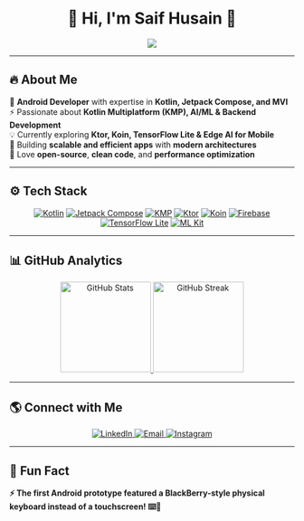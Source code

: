 <h1 align="center">🚀 Hi, I'm Saif Husain 👋</h1>

<p align="center">
  <a href="https://github.com/thesaifhusain">
    <img src="https://readme-typing-svg.herokuapp.com?font=Fira+Code&pause=1000&color=00F700&center=true&vCenter=true&width=500&lines=Android+%7C+Kotlin+%7C+KMP+%7C+AI%2FML;Building+Scalable+Apps+%7C+Jetpack+Compose+%7C+MVI;Ktor+%7C+Koin+%7C+Firebase+%7C+Cloud+Services;Passionate+About+Open-Source+%F0%9F%9A%80" />
  </a>
</p>

---

## 🔥 About Me
🚀 **Android Developer** with expertise in **Kotlin, Jetpack Compose, and MVI**  
⚡ Passionate about **Kotlin Multiplatform (KMP), AI/ML & Backend Development**  
💡 Currently exploring **Ktor, Koin, TensorFlow Lite & Edge AI for Mobile**  
🎯 Building **scalable and efficient apps** with **modern architectures**  
🔗 Love **open-source**, **clean code**, and **performance optimization**  

---

## ⚙️ Tech Stack
<p align="center">
  <a href="https://developer.android.com/kotlin"><img src="https://img.shields.io/badge/Kotlin-0095D5?style=for-the-badge&logo=kotlin&logoColor=white" alt="Kotlin" /></a>
  <a href="https://developer.android.com/jetpack/compose"><img src="https://img.shields.io/badge/Jetpack%20Compose-4285F4?style=for-the-badge&logo=android&logoColor=white" alt="Jetpack Compose" /></a>
  <a href="https://developer.android.com/kmp"><img src="https://img.shields.io/badge/Kotlin%20Multiplatform-FF4081?style=for-the-badge&logo=kotlin&logoColor=white" alt="KMP" /></a>
  <a href="https://ktor.io/"><img src="https://img.shields.io/badge/Ktor-000000?style=for-the-badge&logo=kotlin&logoColor=white" alt="Ktor" /></a>
  <a href="https://insert-koin.io/"><img src="https://img.shields.io/badge/Koin-6DB33F?style=for-the-badge&logo=kotlin&logoColor=white" alt="Koin" /></a>
  <a href="https://firebase.google.com/"><img src="https://img.shields.io/badge/Firebase-FFCA28?style=for-the-badge&logo=firebase&logoColor=black" alt="Firebase" /></a>
  <a href="https://www.tensorflow.org/lite"><img src="https://img.shields.io/badge/TensorFlow%20Lite-FF6F00?style=for-the-badge&logo=tensorflow&logoColor=white" alt="TensorFlow Lite" /></a>
  <a href="https://developer.android.com/ml-kit"><img src="https://img.shields.io/badge/ML%20Kit-4285F4?style=for-the-badge&logo=android&logoColor=white" alt="ML Kit" /></a>
</p>

---

## 📊 GitHub Analytics
<p align="center">
  <a href="https://github.com/thesaifhusain">
    <img height="160em" src="https://github-readme-stats.vercel.app/api?username=thesaifhusain&show_icons=true&theme=radical&locale=en" alt="GitHub Stats" />
  </a>
  <a href="https://github.com/thesaifhusain">
    <img height="160em" src="https://github-readme-streak-stats.herokuapp.com/?user=thesaifhusain&theme=highcontrast" alt="GitHub Streak" />
  </a>
</p>

---

## 🌎 Connect with Me
<p align="center">
  <a href="https://www.linkedin.com/in/thesaifhusain/" target="_blank">
    <img src="https://img.shields.io/badge/-LinkedIn-0077B5?style=for-the-badge&logo=linkedin&logoColor=white" alt="LinkedIn" />
  </a>
  <a href="mailto:your-email@example.com">
    <img src="https://img.shields.io/badge/-Email-D14836?style=for-the-badge&logo=gmail&logoColor=white" alt="Email" />
  </a>
  <a href="https://www.instagram.com/thesaifhusain/" target="_blank">
    <img src="https://img.shields.io/badge/-Instagram-E4405F?style=for-the-badge&logo=instagram&logoColor=white" alt="Instagram" />
  </a>
</p>

---

## 🎯 Fun Fact  
**⚡ The first Android prototype featured a BlackBerry-style physical keyboard instead of a touchscreen! ⌨️📱**  
